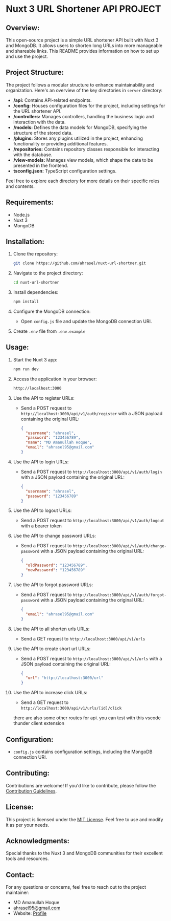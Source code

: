 # Nuxt 3 URL Shortener API PROJECT

## Overview:

This open-source project is a simple URL shortener API built with Nuxt 3 and MongoDB. It allows users to shorten long URLs into more manageable and shareable links. This README provides information on how to set up and use the project.

## Project Structure:

The project follows a modular structure to enhance maintainability and organization. Here's an overview of the key directories in `server` directory:

- **/api:** Contains API-related endpoints.
- **/config:** Houses configuration files for the project, including settings for the URL shortener API.
- **/controllers:** Manages controllers, handling the business logic and interaction with the data.
- **/models:** Defines the data models for MongoDB, specifying the structure of the stored data.
- **/plugins:** Stores any plugins utilized in the project, enhancing functionality or providing additional features.
- **/repositories:** Contains repository classes responsible for interacting with the database.
- **/view-models:** Manages view models, which shape the data to be presented in the frontend.
- **tsconfig.json:** TypeScript configuration settings.

Feel free to explore each directory for more details on their specific roles and contents.

## Requirements:

- Node.js
- Nuxt 3
- MongoDB

## Installation:

1. Clone the repository:

   ```bash
   git clone https://github.com/ahrasel/nuxt-url-shortner.git
   ```

2. Navigate to the project directory:

   ```bash
   cd nuxt-url-shortner
   ```

3. Install dependencies:

   ```bash
   npm install
   ```

4. Configure the MongoDB connection:

   - Open `config.js` file and update the MongoDB connection URI.

5. Create `.env` file from `.env.example`

## Usage:

1. Start the Nuxt 3 app:

   ```bash
   npm run dev
   ```

2. Access the application in your browser:

   ```bash
   http://localhost:3000
   ```

3. Use the API to register URLs:

   - Send a POST request to `http://localhost:3000/api/v1/auth/register` with a JSON payload containing the original URL:

     ```json
     {
       "username": "ahrasel",
       "password": "123456789",
       "name": "MD Amanullah Hoque",
       "email": "ahrasel95@gmail.com"
     }
     ```

4. Use the API to login URLs:

   - Send a POST request to `http://localhost:3000/api/v1/auth/login` with a JSON payload containing the original URL:

     ```json
     {
       "username": "ahrasel",
       "password": "123456789"
     }
     ```

5. Use the API to logout URLs:

   - Send a POST request to `http://localhost:3000/api/v1/auth/logout` with a bearer token

6. Use the API to change password URLs:

   - Send a POST request to `http://localhost:3000/api/v1/auth/change-password` with a JSON payload containing the original URL:

     ```json
     {
       "oldPassword": "123456789",
       "newPassword": "123456789"
     }
     ```

7. Use the API to forgot password URLs:

   - Send a POST request to `http://localhost:3000/api/v1/auth/forgot-password` with a JSON payload containing the original URL:

     ```json
     {
       "email": "ahrasel95@gmail.com"
     }
     ```

8. Use the API to all shorten urls URLs:

   - Send a GET request to `http://localhost:3000/api/v1/urls`

9. Use the API to create short url URLs:

   - Send a POST request to `http://localhost:3000/api/v1/urls` with a JSON payload containing the original URL:

     ```json
     {
       "url": "http://localhost:3000/url"
     }
     ```

10. Use the API to increase click URLs:

    - Send a GET request to `http://localhost:3000/api/v1/urls/[id]/click`

    there are also some other routes for api. you can test with this vscode thunder client extension

## Configuration:

- `config.js` contains configuration settings, including the MongoDB connection URI.

## Contributing:

Contributions are welcome! If you'd like to contribute, please follow the [Contribution Guidelines](CONTRIBUTING.md).

## License:

This project is licensed under the [MIT License](LICENSE). Feel free to use and modify it as per your needs.

## Acknowledgments:

Special thanks to the Nuxt 3 and MongoDB communities for their excellent tools and resources.

## Contact:

For any questions or concerns, feel free to reach out to the project maintainer:

- MD Amanullah Hoque
- ahrasel95@gmail.com
- Website: [Profile](https://ahrasel.com)

